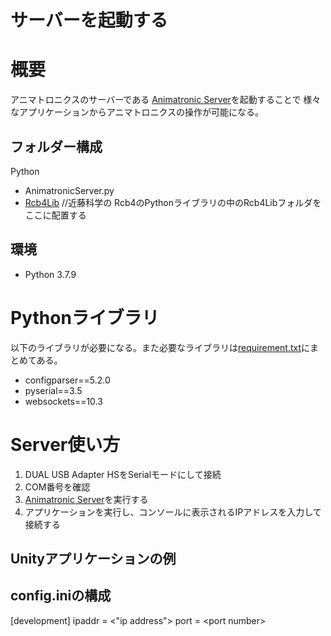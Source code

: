 # サーバーを起動する

# 概要
アニマトロニクスのサーバーである
[Animatronic Server](AnimatronicServer.py)を起動することで
様々なアプリケーションからアニマトロニクスの操作が可能になる。



## フォルダー構成
Python
- AnimatronicServer.py
- [Rcb4Lib](https://kondo-robot.com/faq/rcb-4-library-p100b) //近藤科学の   Rcb4のPythonライブラリの中のRcb4Libフォルダをここに配置する

## 環境
* Python 3.7.9
  
# Pythonライブラリ
以下のライブラリが必要になる。また必要なライブラリは[requirement.txt](requirement.txt)にまとめてある。
* configparser==5.2.0
* pyserial==3.5
* websockets==10.3


# Server使い方

1. DUAL USB Adapter HSをSerialモードにして接続
2. COM番号を確認
3. [Animatronic Server](AnimatronicServer.py)を実行する
4. アプリケーションを実行し、コンソールに表示されるIPアドレスを入力して接続する

## Unityアプリケーションの例




## config.iniの構成
[development]
ipaddr = <"ip address">
port = \<port number>

